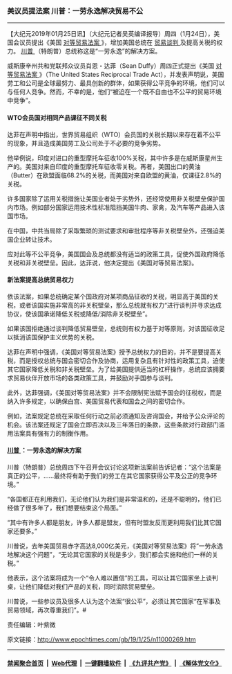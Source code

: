 ### 美议员提法案 川普：一劳永逸解决贸易不公
------------------------

<p>
 【大纪元2019年01月25日讯】（大纪元记者吴英编译报导）周四（1月24日），美国会议员提出《美国
 <a href="http://www.epochtimes.com/gb/tag/%E5%AF%B9%E7%AD%89%E8%B4%B8%E6%98%93%E6%B3%95%E6%A1%88.html">
  对等贸易法案
 </a>
 》，增加美国总统在
 <a href="http://www.epochtimes.com/gb/tag/%E8%B4%B8%E6%98%93%E8%B0%88%E5%88%A4.html">
  贸易谈判
 </a>
 及提高关税的权力。
 <a href="http://www.epochtimes.com/gb/tag/%E5%B7%9D%E6%99%AE.html">
  川普
 </a>
 （特朗普）总统称这是“一劳永逸”的解决方案。
</p>
<p>
 威斯康辛州共和党联邦众议员肖恩・达菲（Sean Duffy）周四正式提出《美国
 <a href="http://www.epochtimes.com/gb/tag/%E5%AF%B9%E7%AD%89%E8%B4%B8%E6%98%93%E6%B3%95%E6%A1%88.html">
  对等贸易法案
 </a>
 》（The United States Reciprocal Trade Act），并发表声明说，美国劳工和公司是全球最努力、最具创新的群体，如果获得公平竞争的环境，他们可以与任何人竞争。然而，不幸的是，他们“被迫在一个既不自由也不公平的贸易环境中竞争”。
</p>
<h4>
 WTO会员国对相同产品课征不同关税
</h4>
<p>
 达菲在声明中指出，世界贸易组织（WTO）会员国的关税长期以来存在着不公平的现象，并且造成美国劳工及公司处于不必要的竞争劣势。
</p>
<p>
 他举例说，印度对进口的重型摩托车征收100%关税，其中许多是在威斯康星州生产的。美国对来自印度的重型摩托车征收零关税。再者，美国出口的黄油（Butter）在欧盟面临68.2%的关税，而美国对来自欧盟的黄油，仅课征2.8%的关税。
</p>
<p>
 许多国家除了运用关税措施让美国业者处于劣势外，还经常使用非关税壁垒保护国内市场。例如部分国家运用技术性标准阻挡美国牛肉、家禽，及汽车等产品进入该国市场。
</p>
<p>
 在中国，中共当局除了采取繁琐的测试要求和审批程序等非关税壁垒外，还强迫美国企业转让技术。
</p>
<p>
 应对此等不公平竞争，美国国会及总统都没有适当的政策工具，促使外国政府降低关税和非关税壁垒。因此，达菲说，他决定提出《美国对等贸易法案》。
</p>
<h4>
 新法案提高总统贸易权力
</h4>
<p>
 依该法案，如果总统确定某个国政府对某项商品征收的关税，明显高于美国的关税，或者该国实施非常高的非关税壁垒，那么总统就有权力“进行谈判并寻求达成协议，使该国承诺降低关税或降低/消除非关税壁垒”。
</p>
<p>
 如果该国拒绝通过谈判降低贸易壁垒，总统则有权力基于对等原则，对该国征收足以抵消该国保护主义优势的关税。
</p>
<p>
 达菲在声明中强调，《美国对等贸易法案》授予总统权力的目的，并不是要提高关税，而是授权总统与国会密切合作及协商，运用复杂且有针对性的政策工具，迫使其它国家降低关税和非关税壁垒。为了给美国提供适当的杠杆操作，总统应该拥要求贸易伙伴开放市场的各类政策工具，并鼓励对手国参与谈判。
</p>
<p>
 此外，达菲强调，《美国对等贸易法案》并不会限制宪法赋予国会的征税权，而是纳入许多规定，以确保白宫、美国贸易代表和国会之间的密切合作。
</p>
<p>
 例如，法案规定总统在采取任何行动之前必须通知及咨询国会，并给予公众评论的机会。该法案还规定了国会立即否决以及三年落日的条款，这些条款对行政部门滥用法案具有强有力的制衡作用。
</p>
<h4>
 <a href="http://www.epochtimes.com/gb/tag/%E5%B7%9D%E6%99%AE.html">
  川普
 </a>
 ：一劳永逸的解决方案
</h4>
<p>
 川普（特朗普）总统周四下午召开会议讨论这项新法案前告诉记者：“这个法案是真正的公平，……最终将有助于我们的劳工在其它国家获得公平及公正的竞争环境。”
</p>
<p>
 “各国都正在利用我们，无论他们认为我们是非常温和的，还是不聪明的，他们已经做了很多年了，我们想要结束这个局面。”
</p>
<p>
 “其中有许多人都是朋友，许多人都是盟友，但有时盟友反而更利用我们比其它国家还要多。”
</p>
<p>
 川普说，去年美国贸易赤字高达8,000亿美元，《美国对等贸易法案》将“一劳永逸地解决这个问题”，“无论其它国家的关税是多少，我们都会实施和他们一样的关税。”
</p>
<p>
 他表示，这个法案将成为一个“令人难以置信”的工具，可以让其它国家坐上谈判桌，让他们降低对我们产品的关税，同时消除贸易壁垒。
</p>
<p>
 川普说，一些参议员及很多人认为这个法案“很公平”，必须让其它国家“在军事及贸易领域，再次尊重我们”。#
</p>
<p>
 责任编辑：叶紫微
</p>

原文链接：http://www.epochtimes.com/gb/19/1/25/n11000269.htm


------------------------
#### [禁闻聚合首页](https://github.com/gfw-breaker/banned-news/blob/master/README.md) &nbsp;|&nbsp; [Web代理](https://github.com/gfw-breaker/open-proxy/blob/master/README.md) &nbsp;|&nbsp; [一键翻墙软件](https://github.com/gfw-breaker/nogfw/blob/master/README.md) &nbsp;|&nbsp; [《九评共产党》](https://github.com/gfw-breaker/9ping.md/blob/master/README.md#九评之一评共产党是什么) &nbsp;|&nbsp; [《解体党文化》](https://github.com/gfw-breaker/jtdwh.md/blob/master/README.md#绪论)